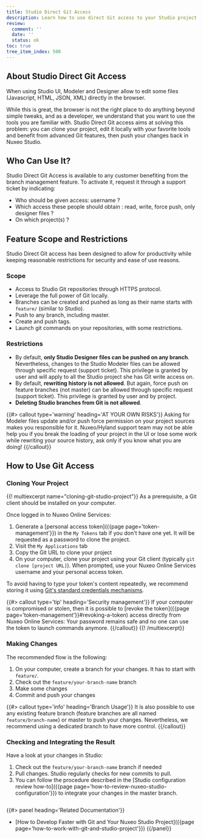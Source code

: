 ```yaml
---
title: Studio Direct Git Access
description: Learn how to use direct Git access to your Studio project.
review:
  comment: ''
  date: ''
  status: ok
toc: true
tree_item_index: 500
---
```


## About Studio Direct Git Access

When using Studio UI, Modeler and Designer allow to edit some files (Javascript, HTML, JSON, XML) directly in the browser.

While this is great, the browser is not the right place to do anything beyond simple tweaks, and as a developer, we understand that you want to use the tools you are familiar with. Studio Direct Git access aims at solving this problem: you can clone your project, edit it locally with your favorite tools and benefit from advanced Git features, then push your changes back in Nuxeo Studio.

## Who Can Use It?

Studio Direct Git Access is available to any customer benefiting from the branch management feature.
To activate it, request it through a support ticket by indicating:

- Who should be given access: username ?
- Which access these people should obtain : read, write, force push, only designer files ?
- On which project(s) ?

## Feature Scope and Restrictions

Studio Direct Git access has been designed to allow for productivity while keeping reasonable restrictions for security and ease of use reasons.

### Scope

- Access to Studio Git repositories through HTTPS protocol.
- Leverage the full power of Git locally.
- Branches can be created and pushed as long as their name starts with `feature/` (similar to Studio).
- Push to any branch, including master.
- Create and push tags.
- Launch git commands on your repositories, with some restrictions.

### Restrictions

- By default, **only Studio Designer files can be pushed on any branch**. Nevertheless, changes to the Studio Modeler files can be allowed through specific request (support ticket). This privilege is granted by user and will apply to all the Studio project she has Git write access on.
- By default, **rewriting history is not allowed**. But again, force push on feature branches (not master) can be allowed through specific request (support ticket). This privilege is granted by user and by project.
- **Deleting Studio branches from Git is not allowed**.

{{#> callout type='warning' heading='AT YOUR OWN RISKS'}}
Asking for Modeler files update and/or push force permission on your project sources makes you responsible for it. Nuxeo/Hyland support team may not be able help you if you break the loading of your project in the UI or lose some work while rewriting your source history, ask only if you know what you are doing!
{{/callout}}

## How to Use Git Access

### Cloning Your Project

{{! multiexcerpt name="cloning-git-studio-project"}}
As a prerequisite, a Git client should be installed on your computer.

Once logged in to Nuxeo Online Services:

1. Generate a [personal access token]({{page page='token-management'}}) in the `My Tokens` tab if you don't have one yet. It will be requested as a password to clone the project.
1. Visit the `My Applications` tab
1. Copy the Git URL to clone your project
1. On your computer, clone your project using your Git client (typically `git clone [project URL]`). When prompted, use your Nuxeo Online Services username and your personal access token.

To avoid having to type your token's content repeatedly, we recommend storing it using [Git's standard credentials mechanisms](https://git-scm.com/docs/gitcredentials).

{{#> callout type='tip' heading='Security management'}}
If your computer is compromised or stolen, then it is possible to [revoke the token]({{page page='token-management'}}#revoking-a-token) access directly from Nuxeo Online Services: Your password remains safe and no one can use the token to launch commands anymore.
{{/callout}}
{{! /multiexcerpt}}

### Making Changes

The recommended flow is the following:

1. On your computer, create a branch for your changes. It has to start with `feature/`.
1. Check out the `feature/your-branch-name` branch
1. Make some changes
1. Commit and push your changes

{{#> callout type='info' heading='Branch Usage'}}
It is also possible to use any existing feature branch (feature branches are all named `feature/branch-name`) or master to push your changes. Nevertheless, we recommend using a dedicated branch to have more control.
{{/callout}}

### Checking and Integrating the Result

Have a look at your changes in Studio:

1. Check out the `feature/your-branch-name` branch if needed
1. Pull changes.
   Studio regularly checks for new commits to pull.
1. You can follow the procedure described in the [Studio configuration review how-to]({{page page='how-to-review-nuxeo-studio-configuration'}}) to integrate your changes in the master branch.

<div class="row" data-equalizer data-equalize-on="medium">

<div class="column medium-6">

{{#> panel heading='Related Documentation'}}

- [How to Develop Faster with Git and Your Nuxeo Studio Project]({{page page='how-to-work-with-git-and-studio-project'}})
  {{/panel}}

</div>

</div>
